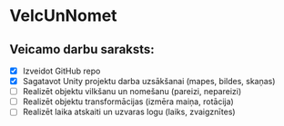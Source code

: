 # VelcUnNomet
## Veicamo darbu saraksts:
- [x] Izveidot GitHub repo
- [x] Sagatavot Unity projektu darba uzsākšanai (mapes, bildes, skaņas)
- [ ] Realizēt objektu vilkšanu un nomešanu (pareizi, nepareizi)
- [ ] Realizēt objektu transformācijas (izmēra maiņa, rotācija)
- [ ] Realizēt laika atskaiti un uzvaras logu (laiks, zvaigznītes)

